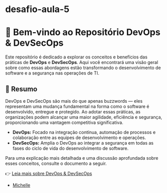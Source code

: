 # desafio-aula-5

# 🚀 Bem-vindo ao Repositório DevOps & DevSecOps

Este repositório é dedicado a explorar os conceitos e benefícios das práticas de **DevOps** e **DevSecOps**. Aqui você encontrará uma visão geral sobre como essas abordagens estão transformando o desenvolvimento de software e a segurança nas operações de TI.

## 📄 Resumo

DevOps e DevSecOps são mais do que apenas buzzwords — eles representam uma mudança fundamental na forma como o software é desenvolvido, entregue e protegido. Ao adotar essas práticas, as organizações podem alcançar uma maior agilidade, eficiência e segurança, proporcionando uma vantagem competitiva significativa.

- **DevOps:** Focado na integração contínua, automação de processos e colaboração entre as equipes de desenvolvimento e operações.
- **DevSecOps:** Amplia o DevOps ao integrar a segurança em todas as fases do ciclo de vida do desenvolvimento de software.

Para uma explicação mais detalhada e uma discussão aprofundada sobre esses conceitos, consulte o documento a seguir.

👉 [Leia mais sobre DevOps & DevSecOps](flavio.md)


+ [Michelle](arquivoteste.html)
